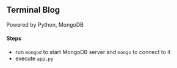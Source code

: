 ## Terminal Blog

Powered by Python, MongoDB

#### Steps
- run `mongod` to start MongoDB server and `mongo` to connect to it
- execute `app.py`
